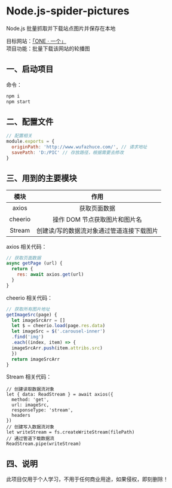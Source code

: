 # Node.js-spider-pictures

Node.js 批量抓取并下载站点图片并保存在本地

目标网站：[「ONE · 一个」](http://www.wufazhuce.com/)  
项目功能：批量下载该网站的轮播图

## 一、启动项目

命令：

```bash
npm i
npm start
```

## 二、配置文件

```js
// 配置相关
module.exports = {
  originPath: 'http://www.wufazhuce.com/', // 请求地址
  savePath: 'D:/PIC' // 存放路径，根据需要去修改
}
```

## 三、用到的主要模块

|  模块   |                   作用                    |
| :-----: | :---------------------------------------: |
|  axios  |               获取页面数据                |
| cheerio |       操作 DOM 节点获取图片和图片名       |
| Stream  | 创建读/写的数据流对象通过管道连接下载图片 |

axios 相关代码：

```js
// 获取页面数据
async getPage (url) {
  return {
    res: await axios.get(url)
  }
}
```

cheerio 相关代码：

```js
// 获取所有图片地址
getImageSrc(page) {
  let imageSrcArr = []
  let $ = cheerio.load(page.res.data)
  let imageSrc = $('.carousel-inner')
  .find('img')
  .each((index, item) => {
  imageSrcArr.push(item.attribs.src)
  })
  return imageSrcArr
}
```

Stream 相关代码：

```
// 创建读取数据流对象
let { data: ReadStream } = await axios({
  method: 'get',
  url: imageSrc,
  responseType: 'stream',
  headers
})
// 创建写入数据流对象
let writeStream = fs.createWriteStream(filePath)
// 通过管道下载数据流
ReadStream.pipe(writeStream)
```

## 四、说明

此项目仅用于个人学习，不用于任何商业用途，如果侵权，即刻删除！
